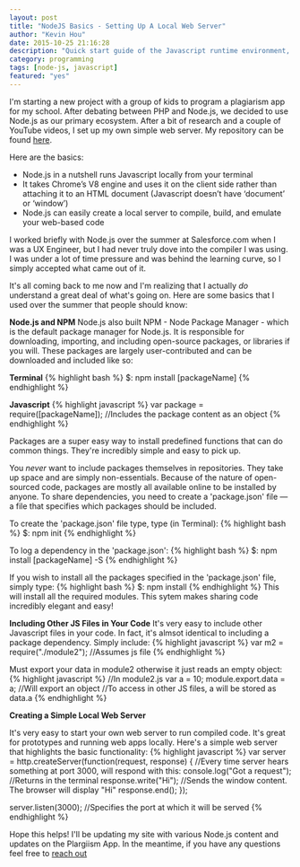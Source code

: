 ```yaml
---
layout: post
title: "NodeJS Basics - Setting Up A Local Web Server"
author: "Kevin Hou"
date: 2015-10-25 21:16:28
description: "Quick start guide of the Javascript runtime environment, Node.js, and its basic functionalities."
category: programming
tags: [node-js, javascript]
featured: "yes"
---
```

I'm starting a new project with a group of kids to program a plagiarism app for my school. After debating between PHP and Node.js, we decided to use Node.js as our primary ecosystem. After a bit of research and a couple of YouTube videos, I set up my own simple web server. My repository can be found <a href="https://github.com/khou22/NodeJSPractice">here</a>.

Here are the basics:
<ul>
  <li>Node.js in a nutshell runs Javascript locally from your terminal</li>
  <li>It takes Chrome’s V8 engine and uses it on the client side rather than attaching it to an HTML document (Javascript doesn’t have ‘document’ or ‘window’)</li>
  <li>Node.js can easily create a local server to compile, build, and emulate your web-based code</li>
</ul>

I worked briefly with Node.js over the summer at Salesforce.com when I was a UX Engineer, but I had never truly dove into the compiler I was using. I was under a lot of time pressure and was behind the learning curve, so I simply accepted what came out of it.

It's all coming back to me now and I'm realizing that I actually <i>do</i> understand a great deal of what's going on. Here are some basics that I used over the summer that people should know:

<b>Node.js and NPM</b>
Node.js also built NPM - Node Package Manager - which is the default package manager for Node.js. It is responsible for downloading, importing, and including open-source packages, or libraries if you will. These packages are largely user-contributed and can be downloaded and included like so:

<b>Terminal</b>
{% highlight bash %}
$: npm install [packageName]
{% endhighlight %}

<b>Javascript</b>
{% highlight javascript %}
var package = require([packageName]); //Includes the package content as an object
{% endhighlight %}

Packages are a super easy way to install predefined functions that can do common things. They're incredibly simple and easy to pick up.

You <i>never</i> want to include packages themselves in repositories. They take up space and are simply non-essentials. Because of the nature of open-sourced code, packages are mostly all available online to be installed by anyone. To share dependencies, you need to create a 'package.json' file — a file that specifies which packages should be included.

To create the 'package.json' file type, type (in Terminal):
{% highlight bash %}
$: npm init
{% endhighlight %}

To log a dependency in the 'package.json':
{% highlight bash %}
$: npm install [packageName] -S
{% endhighlight %}

If you wish to install all the packages specified in the 'package.json' file, simply type:
{% highlight bash %}
$: npm install
{% endhighlight %}
This will install all the required modules. This sytem makes sharing code incredibly elegant and easy!

<b>Including Other JS Files in Your Code</b>
It's very easy to include other Javascript files in your code. In fact, it's almsot identical to including a package dependency. Simply include:
{% highlight javascript %}
var m2 = require("./module2"); //Assumes js file
{% endhighlight %}

Must export your data in module2 otherwise it just reads an empty object:
{% highlight javascript %}
//In module2.js
var a = 10;
module.export.data = a; //Will export an object
//To access in other JS files, a will be stored as data.a
{% endhighlight %}

<b>Creating a Simple Local Web Server</b>

It's very easy to start your own web server to run compiled code. It's great for prototypes and running web apps locally. Here's a simple web server that highlights the basic functionality:
{% highlight javascript %}
var server = http.createServer(function(request, response) {
  //Every time server hears something at port 3000, will respond with this:
  console.log("Got a request"); //Returns in the terminal
  response.write("Hi"); //Sends the window content. The browser will display "Hi"
  response.end();
});

server.listen(3000); //Specifies the port at which it will be served
{% endhighlight %}

Hope this helps! I'll be updating my site with various Node.js content and updates on the Plargiism App. In the meantime, if you have any questions feel free to <a href="mailto:kevin.ch.hou@gmail.com">reach out</a>